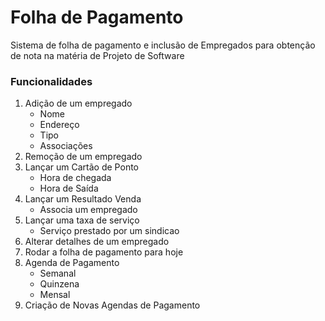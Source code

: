 # Folha de Pagamento
    
Sistema de folha de pagamento e inclusão de Empregados
para obtenção de nota na matéria de Projeto de Software

### Funcionalidades

1. Adição de um empregado
    - Nome
    - Endereço
    - Tipo
    - Associações
2. Remoção de um empregado
3. Lançar um Cartão de Ponto
    - Hora de chegada
    - Hora de Saída
4. Lançar um Resultado Venda
    - Associa um empregado
5. Lançar uma taxa de serviço
    - Serviço prestado por um sindicao
6. Alterar detalhes de um empregado
7. Rodar a folha de pagamento para hoje
8. Agenda de Pagamento
    - Semanal
    - Quinzena
    - Mensal    
9. Criação de Novas Agendas de Pagamento